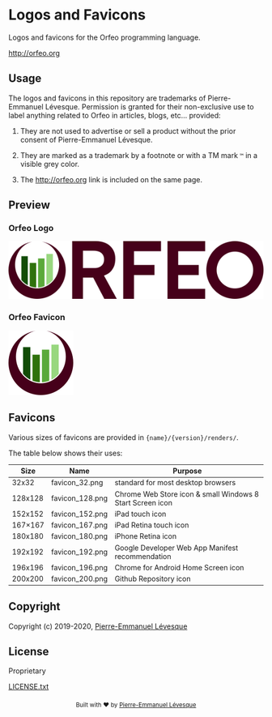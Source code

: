 # Logos and Favicons

Logos and favicons for the Orfeo programming language.

http://orfeo.org

## Usage

The logos and favicons in this repository are trademarks of Pierre-Emmanuel Lévesque.
Permission is granted for their non-exclusive use to label anything related to
Orfeo in articles, blogs, etc... provided:

1. They are not used to advertise or sell a product without the prior consent of Pierre-Emmanuel Lévesque.

2. They are marked as a trademark by a footnote or with a TM mark `™` in a visible grey color.

3. The http://orfeo.org link is included on the same page.

## Preview

### Orfeo Logo

![orfeo_logo](src/renders/logo_570x128.png)

### Orfeo Favicon

![orfeo_favicon](src/renders/favicon_128x128.png)

## Favicons

Various sizes of favicons are provided in `{name}/{version}/renders/`.

The table below shows their uses:

Size    | Name            | Purpose
------- | --------------- | ----------------------------------------------------
32x32   | favicon_32.png  | standard for most desktop browsers
128x128 | favicon_128.png | Chrome Web Store icon & small Windows 8 Start Screen icon
152x152 | favicon_152.png | iPad touch icon
167×167 | favicon_167.png | iPad Retina touch icon
180x180 | favicon_180.png | iPhone Retina icon
192x192 | favicon_192.png | Google Developer Web App Manifest recommendation
196x196 | favicon_196.png | Chrome for Android Home Screen icon
200x200 | favicon_200.png | Github Repository icon

## Copyright

Copyright (c) 2019-2020, <a href="https://github.com/pelevesque">Pierre-Emmanuel Lévesque</a>

## License

Proprietary

[LICENSE.txt](LICENSE.txt)

<div align="center">
  <sub>Built with ❤︎ by <a href="https://github.com/pelevesque">Pierre-Emmanuel Lévesque</a>
</div>
